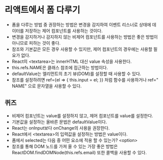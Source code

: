 
# 리액트에서 폼 다루기

- 폼을 다루는 방법 중 권장하는 방법은 변경을 감지하여 이벤트 리스너로 상태에 데이터를 저장하는 제어 컴포넌트를 사용하는 것이다.
- 변경을 감지하거나 감지하지 않는 비제어 컴포넌트를 사용하는 방법은 좋은 방법이 아니므로 피하는 것이 좋다.
- 참조와 기본값은 모든 경우 사용할 수 있지만, 제어 컴포넌트의 경우에는 사용할 필요가 없다.
- React의 \<textarea>는 innerHTML 대신 value 속성을 사용한다.
- this.refs.NAME은 클래스 참조에 접근하는 방법이다.
- defaultValue는 엘리먼트의 초기 뷰(DOM)를 설정할 때 사용할 수 있다.
- 참조를 설정하려면 ref={el => { this.input = el; }} 처럼 함수를 사용하거나 ref=" NAME" 으로 문자열을 사용할 수 있다.

## 퀴즈
- 비제어 컴포넌트는 value를 설정하지 않고, 제어 컴포넌트를 value를 설정한다.
- 기본값을 설정하는 올바른 문법은 defaultValue이다.
- React는 onInput보다 onChange의 사용을 권장한다.
- React에서 \<textarea>의 입력값을 설정하는 방법은 value이다.
- 폼에서 selected는 다음 중 어떤 요소에 적용 할 수 있는가? \<option>
- 참조를 통해 DOM 노드를 가져 올 수 있는 가장 좋은 방법은 ReactDOM.findDOMNode(this.refs.email) 또한 콜백을 사용할 수 있다.